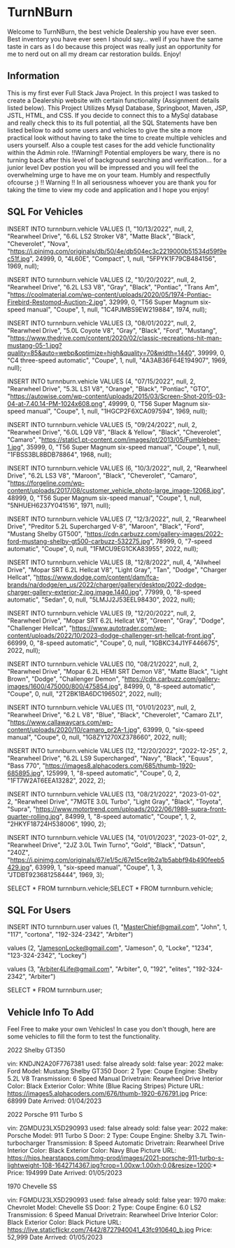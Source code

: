 # TurnNBurn
Welcome to TurnNBurn, the best vehicle Dealership you have ever seen. 
Best inventory you have ever seen I should say... well if you have the same taste in cars as I do because this project was really 
just an opportunity for me to nerd out on all my dream car restoration builds. Enjoy!

## Information
This is my first ever Full Stack Java Project. In this project I was tasked to create a Dealership website with certain functionality (Assignment details listed below).
This Project Utilizes Mysql Database, Springboot, Maven, JSP, JSTL, HTML, and CSS. If you decide to connect this to a MySql database and really check this to its full potential,
all the SQL Statements have ben listed bellow to add some users and vehicles to give the site a more practical look without having to take the time to create multiple vehicles and
users yourself. Also a couple test cases for the add vehicle functionality within the Admin role. !!Warning!! Potential employers be wary, there is no turning back after this level of background searching and verification... for a junior level Dev postion you will be impressed and you will feel the overwhelming urge to have me on your team. Humbly and respectfully ofcourse ;) !! Warning !! In all seriousness whoever you are thank you for taking the time to view my code and application and I hope you enjoy!

## SQL For Vehicles
INSERT INTO turnnburn.vehicle
VALUES (1, "10/13/2022", null, 2, "Rearwheel Drive", "6.6L LS2 Stroker V8", "Matte Black", "Black", "Cheverolet", "Nova", "https://i.pinimg.com/originals/db/50/4e/db504ec3c2219000b51534d59f9ec51f.jpg", 24999, 0, "4L60E", "Compact", 1, null, "5FPYK1F79CB484156", 1969, null);

INSERT INTO turnnburn.vehicle
VALUES (2, "10/20/2022", null, 2, "Rearwheel Drive", "6.2L LS3 V8", "Gray", "Black", "Pontiac", "Trans Am", "https://coolmaterial.com/wp-content/uploads/2020/05/1974-Pontiac-Firebird-Restomod-Auction-2.jpg", 32999, 0, "T56 Super Magnum six-speed manual", "Coupe", 1, null, "1C4PJMBS9EW219884", 1974, null);

INSERT INTO turnnburn.vehicle
VALUES (3, "08/01/2022", null, 2, "Rearwheel Drive", "5.0L Coyote V8", "Gray", "Black", "Ford", "Mustang", "https://www.thedrive.com/content/2020/02/classic-recreations-hit-man-mustang-05-1.jpg?quality=85&auto=webp&optimize=high&quality=70&width=1440", 39999, 0, "C4 three-speed automatic", "Coupe", 1, null, "4A3AB36F64E194907", 1969, null);

INSERT INTO turnnburn.vehicle
VALUES (4, "07/15/2022", null, 2, "Rearwheel Drive", "5.3L LS1 V8", "Orange", "Black", "Pontiac", "GTO", "https://autowise.com/wp-content/uploads/2015/03/Screen-Shot-2015-03-04-at-7.40.14-PM-1024x608.png", 49999, 0, "T56 Super Magnum six-speed manual", "Coupe", 1, null, "1HGCP2F6XCA097594", 1969, null);

INSERT INTO turnnburn.vehicle
VALUES (5, "09/24/2022", null, 2, "Rearwheel Drive", "6.0L LQ9 V8", "Black & Yellow", "Black", "Cheverolet", "Camaro", "https://static1.pt-content.com/images/pt/2013/05/Fumblebee-1.jpg", 35999, 0, "T56 Super Magnum six-speed manual", "Coupe", 1, null, "1FBSS3BL8BDB78864", 1968, null);

INSERT INTO turnnburn.vehicle
VALUES (6, "10/3/2022", null, 2, "Rearwheel Drive", "6.2L LS3 V8", "Maroon", "Black", "Cheverolet", "Camaro", "https://forgeline.com/wp-content/uploads/2017/08/customer_vehicle_photo-large_image-12068.jpg", 48999, 0, "T56 Super Magnum six-speed manual", "Coupe", 1, null, "5NHUEH6237Y041516", 1971, null);

INSERT INTO turnnburn.vehicle
VALUES (7, "12/3/2022", null, 2, "Rearwheel Drive", "Preditor 5.2L Supercharged V-8", "Maroon", "Black", "Ford", "Mustang Shelby GT500", "https://cdn.carbuzz.com/gallery-images/2022-ford-mustang-shelby-gt500-carbuzz-532275.jpg", 78999, 0, "7-speed automatic", "Coupe", 0, null, "1FMCU9EG1CKA83955", 2022, null);

INSERT INTO turnnburn.vehicle
VALUES (8, "12/8/2022", null, 4, "Allwheel Drive", "Mopar SRT 6.2L Hellcat V8", "Light Gray", "Tan", "Dodge", "Charger Hellcat", "https://www.dodge.com/content/dam/fca-brands/na/dodge/en_us/2022/charger/gallery/desktop/2022-dodge-charger-gallery-exterior-2.jpg.image.1440.jpg", 77999, 0, "8-speed automatic", "Sedan", 0, null, "5LMJJ2J53EEL98430", 2022, null);

INSERT INTO turnnburn.vehicle
VALUES (9, "12/20/2022", null, 2, "Rearwheel Drive", "Mopar SRT 6.2L Hellcat V8", "Green", "Gray", "Dodge", "Challenger Hellcat", "https://www.autotrader.com/wp-content/uploads/2022/10/2023-dodge-challenger-srt-hellcat-front.jpg", 66999, 0, "8-speed automatic", "Coupe", 0, null, "1GBKC34J1YF446675", 2022, null);

INSERT INTO turnnburn.vehicle
VALUES (10, "08/21/2022", null, 2, "Rearwheel Drive", "Mopar 6.2L HEMI SRT Demon V8", "Matte Black", "Light Brown", "Dodge", "Challenger Demon", "https://cdn.carbuzz.com/gallery-images/1600/475000/800/475854.jpg", 84999, 0, "8-speed automatic", "Coupe", 0, null, "2T2BK1BA6DC196502", 2022, null);

INSERT INTO turnnburn.vehicle
VALUES (11, "01/01/2023", null, 2, "Rearwheel Drive", "6.2 L V8", "Blue", "Black", "Cheverolet", "Camaro ZL1", "https://www.callawaycars.com/wp-content/uploads/2020/10/camaro_pr2A-1.jpg", 63999, 0, "six-speed manual", "Coupe", 0, null, "1G8ZY1270XZ378660", 2022, null);

INSERT INTO turnnburn.vehicle
VALUES (12, "12/20/2022", "2022-12-25", 2, "Rearwheel Drive", "6.2L LS9 Supercharged", "Navy", "Black", "Equus", "Bass 770", "https://images8.alphacoders.com/685/thumb-1920-685895.jpg", 125999, 1, "8-speed automatic", "Coupe", 0, 2, "1FT7W2AT6EEA13282", 2022, 2);

INSERT INTO turnnburn.vehicle
VALUES (13, "08/21/2022", "2023-01-02", 2, "Rearwheel Drive", "7MGTE 3.0L Turbo", "Light Gray", "Black", "Toyota", "Supra", "https://www.motortrend.com/uploads/2022/06/1989-supra-front-quarter-rolling.jpg", 84999, 1, "8-speed automatic", "Coupe", 1, 2, "2HKYF18724H538006", 1990, 2);

INSERT INTO turnnburn.vehicle
VALUES (14, "01/01/2023", "2023-01-02", 2, "Rearwheel Drive", "2JZ 3.0L Twin Turno", "Gold", "Black", "Datsun", "240Z", "https://i.pinimg.com/originals/67/e1/5c/67e15ce9b2a1b5abbf94b490feeb5429.jpg", 63999, 1, "six-speed manual", "Coupe", 1, 3, "JTDBT923681258444", 1969, 3);

SELECT * FROM turnnburn.vehicle;SELECT * FROM turnnburn.vehicle;

## SQL For Users
INSERT INTO turnnburn.user
values (1, "MasterChief@gmail.com", "John", 1, "117", "cortona", "192-324-2342", "Arbiter")

values (2, "JamesonLocke@gmail.com", "Jameson", 0, "Locke", "1234", "123-324-2342", "Lockey")

values (3, "Arbiter4Life@gmail.com", "Arbiter", 0, "192", "elites", "192-324-2342", "Arbiter")

SELECT * FROM turnnburn.user;

## Vehicle Info To Add 
Feel Free to make your own Vehicles! In case you don't though, here are some vehicles to fill the form to test the functionality.

2022 Shelby GT350

vin: KNDJN2A20F7767381
used: false
already sold: false
year: 2022
make: Ford
Model: Mustang Shelby GT350
Door: 2
Type: Coupe
Engine: Shelby 5.2L V8
Transmission: 6 Speed Manual
Drivetrain: Rearwheel Drive
Interior Color: Black
Exterior Color: White (Blue Racing Stripes)
Picture URL: https://images5.alphacoders.com/676/thumb-1920-676791.jpg
Price: 68999
Date Arrived: 01/04/2023

2022 Porsche 911 Turbo S

vin: ZGMDU23LX5D290993
used: false
already sold: false
year: 2022
make: Porsche
Model: 911 Turbo S
Door: 2
Type: Coupe
Engine: Shelby 3.7L Twin-turbocharger
Transmission: 8 Speed Automatic
Drivetrain: Rearwheel Drive
Interior Color: Black
Exterior Color: Navy Blue
Picture URL: https://hips.hearstapps.com/hmg-prod/images/2021-porsche-911-turbo-s-lightweight-108-1642714367.jpg?crop=1.00xw:1.00xh;0,0&resize=1200:*
Price: 194999
Date Arrived: 01/05/2023

1970 Chevelle SS

vin: FGMDU23LX5D290993
used: false
already sold: false
year: 1970
make: Chevrolet
Model: Chevelle SS
Door: 2
Type: Coupe
Engine: 6.0 LS2
Transmission: 6 Speed Manual
Drivetrain: Rearwheel Drive
Interior Color: Black
Exterior Color: Black
Picture URL: https://live.staticflickr.com/7442/8727940041_43fc910640_b.jpg
Price: 52,999
Date Arrived: 01/05/2023


